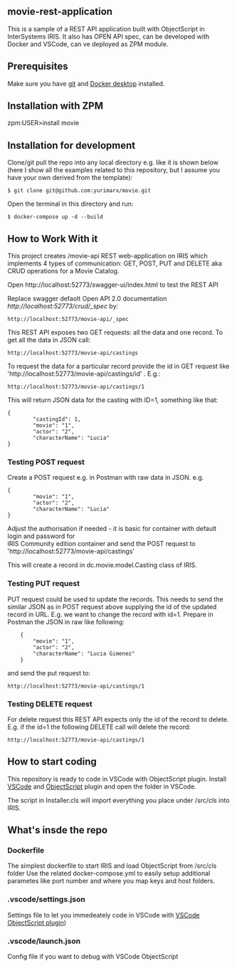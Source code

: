 ## movie-rest-application
This is a sample of a REST API application built with ObjectScript in InterSystems IRIS.
It also has OPEN API spec, 
can be developed with Docker and VSCode,
can ve deployed as ZPM module.

## Prerequisites
Make sure you have [git](https://git-scm.com/book/en/v2/Getting-Started-Installing-Git) and [Docker desktop](https://www.docker.com/products/docker-desktop) installed.

## Installation with ZPM

zpm:USER>install movie

## Installation for development

Clone/git pull the repo into any local directory e.g. like it is shown below (here I show all the examples related to this repository, but I assume you have your own derived from the template):
```
$ git clone git@github.com:yurimarx/movie.git
```
Open the terminal in this directory and run:

```
$ docker-compose up -d --build
```
## How to Work With it

This project creates /movie-api REST web-application on IRIS which implements 4 types of communication: GET, POST, PUT and DELETE aka CRUD operations for a Movie Catalog.

Open http://localhost:52773/swagger-ui/index.html to test the REST API

Replace swagger defaolt Open API 2.0 documentation *http://localhost:52773/crud/_spec* by:
```
http://localhost:52773/movie-api/_spec
```
This REST API exposes two GET requests: all the data and one record.
To get all the data in JSON call:
```
http://localhost:52773/movie-api/castings
```
To request the data for a particular record provide the id in GET request like 'http://localhost:52773/movie-api/castings/id' . E.g.:
```
http://localhost:52773/movie-api/castings/1
```
This will return JSON data for the casting with ID=1, something like that:
```
{
        "castingId": 1,
        "movie": "1",
        "actor": "2",
        "characterName": "Lucia"
}
```
### Testing POST request
Create a POST request e.g. in Postman with raw data in JSON. e.g.
```
{
        "movie": "1",
        "actor": "2",
        "characterName": "Lucia"
}
```
Adjust the authorisation if needed - it is basic for container with default login and password for    
IRIS Community edition container and send the POST request to 'http://localhost:52773/movie-api/castings'

This will create a record in dc.movie.model.Casting class of IRIS.

### Testing PUT request
PUT request could be used to update the records. This needs to send the similar JSON as in POST request above supplying the id of the updated record in URL.
E.g. we want to change the record with id=1. Prepare in Postman the JSON in raw like following:

```
    {
        "movie": "1",
        "actor": "2",
        "characterName": "Lucia Gimenez"
    }
```

and send the put request to:
```
http://localhost:52773/movie-api/castings/1
```

### Testing DELETE request

For delete request this REST API expects only the id of the record to delete. E.g. if the id=1 the following DELETE call will delete the record:

```
http://localhost:52773/movie-api/castings/1
```

## How to start coding
This repository is ready to code in VSCode with ObjectScript plugin.
Install [VSCode](https://code.visualstudio.com/) and [ObjectScript](https://marketplace.visualstudio.com/items?itemName=daimor.vscode-objectscript) plugin and open the folder in VSCode.

The script in Installer.cls will import everything you place under /src/cls into IRIS.

## What's insde the repo
### Dockerfile
The simplest dockerfile to start IRIS and load ObjectScript from /src/cls folder
Use the related docker-compose.yml to easily setup additional parametes like port number and where you map keys and host folders.
### .vscode/settings.json
Settings file to let you immedeately code in VSCode with [VSCode ObjectScript plugin](https://marketplace.visualstudio.com/items?itemName=daimor.vscode-objectscript))   
### .vscode/launch.json
Config file if you want to debug with VSCode ObjectScript

